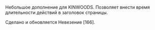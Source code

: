 Небольшое дополнение для KINWOODS. Позволяет внести время длительности действий в заголовок страницы.

Сделано и обновляется Невезение [166].
